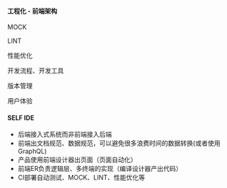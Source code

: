 #### 工程化 - 前端架构

MOCK

LINT

性能优化

开发流程、开发工具

版本管理

用户体验

#### SELF IDE

- 后端接入式系统而非前端接入后端
- 前端出文档规范、数据规范，可以避免很多浪费时间的数据转换(或者使用GraphQL)
- 产品使用前端设计器出页面（页面自动化）
- 前端ER负责逻辑层、多终端的实现（编译设计器产出代码）
- CI部署自动测试、MOCK、LINT、性能优化等

